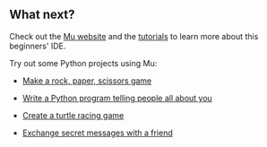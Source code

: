 ## What next?

Check out the [Mu website](https://codewith.mu) and the [tutorials](https://codewith.mu/en/tutorials/) to learn more about this beginners' IDE.

Try out some Python projects using Mu:

+ [Make a rock, paper, scissors game](https://codeclubprojects.org/en-GB/python/rock-paper-scissors/)

+ [Write a Python program telling people all about you](https://projects.raspberrypi.org/en/projects/about-me)

+ [Create a turtle racing game](https://projects.raspberrypi.org/en/projects/turtle-race)
 
+ [Exchange secret messages with a friend](https://projects.raspberrypi.org/en/projects/secret-messages)
 
